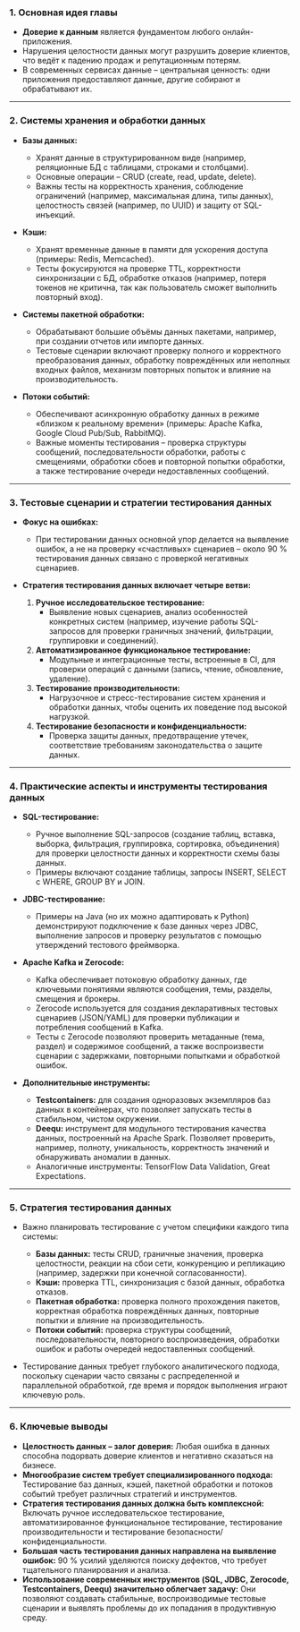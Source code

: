 ### 1. Основная идея главы

- **Доверие к данным** является фундаментом любого онлайн-приложения.
- Нарушения целостности данных могут разрушить доверие клиентов, что ведёт к падению продаж и репутационным потерям.
- В современных сервисах данные – центральная ценность: одни приложения предоставляют данные, другие собирают и обрабатывают их.

---

### 2. Системы хранения и обработки данных

- **Базы данных:**
    
    - Хранят данные в структурированном виде (например, реляционные БД с таблицами, строками и столбцами).
    - Основные операции – CRUD (create, read, update, delete).
    - Важны тесты на корректность хранения, соблюдение ограничений (например, максимальная длина, типы данных), целостность связей (например, по UUID) и защиту от SQL-инъекций.
- **Кэши:**
    
    - Хранят временные данные в памяти для ускорения доступа (примеры: Redis, Memcached).
    - Тесты фокусируются на проверке TTL, корректности синхронизации с БД, обработке отказов (например, потеря токенов не критична, так как пользователь сможет выполнить повторный вход).
- **Системы пакетной обработки:**
    
    - Обрабатывают большие объёмы данных пакетами, например, при создании отчетов или импорте данных.
    - Тестовые сценарии включают проверку полного и корректного преобразования данных, обработку повреждённых или неполных входных файлов, механизм повторных попыток и влияние на производительность.
- **Потоки событий:**
    
    - Обеспечивают асинхронную обработку данных в режиме «близком к реальному времени» (примеры: Apache Kafka, Google Cloud Pub/Sub, RabbitMQ).
    - Важные моменты тестирования – проверка структуры сообщений, последовательности обработки, работы с смещениями, обработки сбоев и повторной попытки обработки, а также тестирование очереди недоставленных сообщений.

---

### 3. Тестовые сценарии и стратегии тестирования данных

- **Фокус на ошибках:**
    
    - При тестировании данных основной упор делается на выявление ошибок, а не на проверку «счастливых» сценариев – около 90 % тестирования данных связано с проверкой негативных сценариев.
- **Стратегия тестирования данных включает четыре ветви:**
    
    1. **Ручное исследовательское тестирование:**
        - Выявление новых сценариев, анализ особенностей конкретных систем (например, изучение работы SQL-запросов для проверки граничных значений, фильтрации, группировки и соединений).
    2. **Автоматизированное функциональное тестирование:**
        - Модульные и интеграционные тесты, встроенные в CI, для проверки операций с данными (запись, чтение, обновление, удаление).
    3. **Тестирование производительности:**
        - Нагрузочное и стресс-тестирование систем хранения и обработки данных, чтобы оценить их поведение под высокой нагрузкой.
    4. **Тестирование безопасности и конфиденциальности:**
        - Проверка защиты данных, предотвращение утечек, соответствие требованиям законодательства о защите данных.

---

### 4. Практические аспекты и инструменты тестирования данных

- **SQL-тестирование:**
    
    - Ручное выполнение SQL-запросов (создание таблиц, вставка, выборка, фильтрация, группировка, сортировка, объединения) для проверки целостности данных и корректности схемы базы данных.
    - Примеры включают создание таблицы, запросы INSERT, SELECT с WHERE, GROUP BY и JOIN.
- **JDBC-тестирование:**
    
    - Примеры на Java (но их можно адаптировать к Python) демонстрируют подключение к базе данных через JDBC, выполнение запросов и проверку результатов с помощью утверждений тестового фреймворка.
- **Apache Kafka и Zerocode:**
    
    - Kafka обеспечивает потоковую обработку данных, где ключевыми понятиями являются сообщения, темы, разделы, смещения и брокеры.
    - Zerocode используется для создания декларативных тестовых сценариев (JSON/YAML) для проверки публикации и потребления сообщений в Kafka.
    - Тесты с Zerocode позволяют проверить метаданные (тема, раздел) и содержимое сообщений, а также воспроизвести сценарии с задержками, повторными попытками и обработкой ошибок.
- **Дополнительные инструменты:**
    
    - **Testcontainers:** для создания одноразовых экземпляров баз данных в контейнерах, что позволяет запускать тесты в стабильном, чистом окружении.
    - **Deequ:** инструмент для модульного тестирования качества данных, построенный на Apache Spark. Позволяет проверить, например, полноту, уникальность, корректность значений и обнаруживать аномалии в данных.
    - Аналогичные инструменты: TensorFlow Data Validation, Great Expectations.

---

### 5. Стратегия тестирования данных

- Важно планировать тестирование с учетом специфики каждого типа системы:
    
    - **Базы данных:** тесты CRUD, граничные значения, проверка целостности, реакции на сбои сети, конкуренцию и репликацию (например, задержки при конечной согласованности).
    - **Кэши:** проверка TTL, синхронизация с базой данных, обработка отказов.
    - **Пакетная обработка:** проверка полного прохождения пакетов, корректная обработка повреждённых данных, повторные попытки и влияние на производительность.
    - **Потоки событий:** проверка структуры сообщений, последовательности, повторного воспроизведения, обработки ошибок и работы очередей недоставленных сообщений.
- Тестирование данных требует глубокого аналитического подхода, поскольку сценарии часто связаны с распределенной и параллельной обработкой, где время и порядок выполнения играют ключевую роль.
    

---

### 6. Ключевые выводы

- **Целостность данных – залог доверия:** Любая ошибка в данных способна подорвать доверие клиентов и негативно сказаться на бизнесе.
- **Многообразие систем требует специализированного подхода:** Тестирование баз данных, кэшей, пакетной обработки и потоков событий требует различных стратегий и инструментов.
- **Стратегия тестирования данных должна быть комплексной:** Включать ручное исследовательское тестирование, автоматизированное функциональное тестирование, тестирование производительности и тестирование безопасности/конфиденциальности.
- **Большая часть тестирования данных направлена на выявление ошибок:** 90 % усилий уделяются поиску дефектов, что требует тщательного планирования и анализа.
- **Использование современных инструментов (SQL, JDBC, Zerocode, Testcontainers, Deequ) значительно облегчает задачу:** Они позволяют создавать стабильные, воспроизводимые тестовые сценарии и выявлять проблемы до их попадания в продуктивную среду.